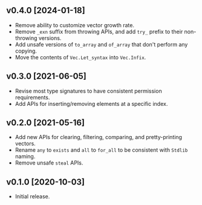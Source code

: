 <!-- markdownlint-disable first-line-h1 -->

## v0.4.0 \[2024-01-18\]

* Remove ability to customize vector growth rate.
* Remove `_exn` suffix from throwing APIs, and add `try_` prefix to their non-throwing versions.
* Add unsafe versions of `to_array` and `of_array` that don't perform any copying.
* Move the contents of `Vec.Let_syntax` into `Vec.Infix`.

## v0.3.0 \[2021-06-05\]

* Revise most type signatures to have consistent permission requirements.
* Add APIs for inserting/removing elements at a specific index.

## v0.2.0 \[2021-05-16\]

* Add new APIs for clearing, filtering, comparing, and pretty-printing vectors.
* Rename `any` to `exists` and `all` to `for_all` to be consistent with `Stdlib` naming.
* Remove unsafe `steal` APIs.

## v0.1.0 \[2020-10-03\]

* Initial release.
